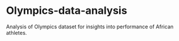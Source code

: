 # Olympics-data-analysis
Analysis of Olympics dataset for insights into performance of African athletes.
